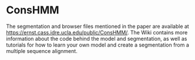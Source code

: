 # ConsHMM
The segmentation and browser files mentioned in the paper are available at https://ernst.cass.idre.ucla.edu/public/ConsHMM/.
The Wiki contains more information about the code behind the model and segmentation, as well as tutorials for how to learn your own model and create a segmentation from a multiple sequence alignment.
